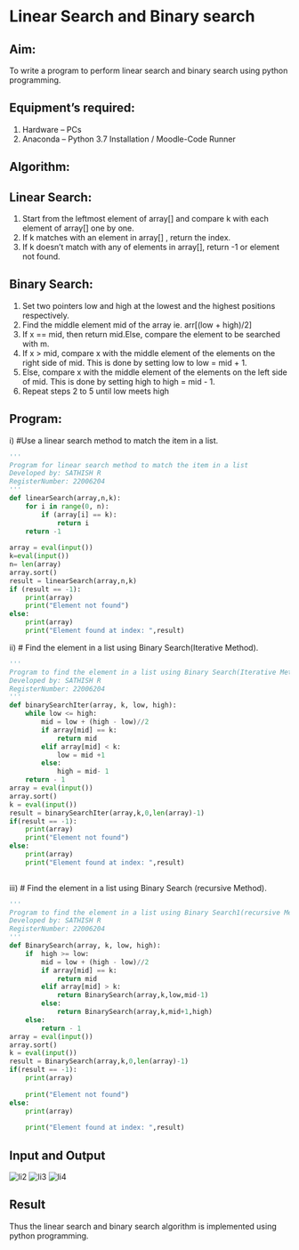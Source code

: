 # Linear Search and Binary search
## Aim:
To write a program to perform linear search and binary search using python programming.
## Equipment’s required:
1.	Hardware – PCs
2.	Anaconda – Python 3.7 Installation / Moodle-Code Runner
## Algorithm:
## Linear Search:
1.	Start from the leftmost element of array[] and compare k with each element of array[] one by one.
2.	If k matches with an element in array[] , return the index.
3.	If k doesn’t match with any of elements in array[], return -1 or element not found.
## Binary Search:
1.	Set two pointers low and high at the lowest and the highest positions respectively.
2.	Find the middle element mid of the array ie. arr[(low + high)/2]
3.	If x == mid, then return mid.Else, compare the element to be searched with m.
4.	If x > mid, compare x with the middle element of the elements on the right side of mid. This is done by setting low to low = mid + 1.
5.	Else, compare x with the middle element of the elements on the left side of mid. This is done by setting high to high = mid - 1.
6.	Repeat steps 2 to 5 until low meets high
## Program:
i)	#Use a linear search method to match the item in a list.
```python
''' 
Program for linear search method to match the item in a list
Developed by: SATHISH R
RegisterNumber: 22006204
'''
def linearSearch(array,n,k):
    for i in range(0, n):
        if (array[i] == k):
            return i
    return -1
    
array = eval(input()) 
k=eval(input())
n= len(array)
array.sort()
result = linearSearch(array,n,k)
if (result == -1):
    print(array)
    print("Element not found")
else:
    print(array)
    print("Element found at index: ",result)

```
ii)	# Find the element in a list using Binary Search(Iterative Method).
```python
''' 
Program to find the element in a list using Binary Search(Iterative Method)..
Developed by: SATHISH R
RegisterNumber: 22006204
'''
def binarySearchIter(array, k, low, high):
    while low <= high:
        mid = low + (high - low)//2
        if array[mid] == k:
            return mid
        elif array[mid] < k:
            low = mid +1
        else:
            high = mid- 1
    return - 1
array = eval(input())
array.sort()
k = eval(input())
result = binarySearchIter(array,k,0,len(array)-1)
if(result == -1):
    print(array)
    print("Element not found")
else:
    print(array)
    print("Element found at index: ",result)
    

```
iii) # Find the element in a list using Binary Search (recursive Method).
```python
'''
Program to find the element in a list using Binary Search1(recursive Method)..
Developed by: SATHISH R 
RegisterNumber: 22006204
'''
def BinarySearch(array, k, low, high):
    if  high >= low:
        mid = low + (high - low)//2
        if array[mid] == k:
            return mid
        elif array[mid] > k:
            return BinarySearch(array,k,low,mid-1)
        else:
            return BinarySearch(array,k,mid+1,high)
    else:        
        return - 1
array = eval(input())
array.sort()
k = eval(input())
result = BinarySearch(array,k,0,len(array)-1)
if(result == -1):
    print(array)
    
    print("Element not found")
else:
    print(array)
    
    print("Element found at index: ",result)

```
## Input and Output
![li2](https://user-images.githubusercontent.com/118787261/214855083-610a5af1-fd9d-4dbf-9da1-676c063d59f1.png)
![li3](https://user-images.githubusercontent.com/118787261/214855104-e2881476-79bc-46e8-96f2-dca54425ea34.png)
![li4](https://user-images.githubusercontent.com/118787261/214855108-1e5f0abd-5924-4a78-a597-c2d086e8ba37.png)




## Result
Thus the linear search and binary search algorithm is implemented using python programming.
